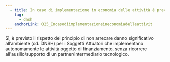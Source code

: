 ```yaml
---
  - title: In caso di implementazione in economia delle attività è previsto il rispetto del principio DNSH?
    tag:
      - dnsh
    anchorLink: 025_Incasodiimplementazioneineconomiadelleattivit
---
```


Sì, è previsto il rispetto del principio di non arrecare danno significativo all’ambiente (cd. DNSH) per i Soggetti Attuatori che implementano autonomamente le attività oggetto di finanziamento, senza ricorrere all'ausilio/supporto di un partner/intermediario tecnologico.